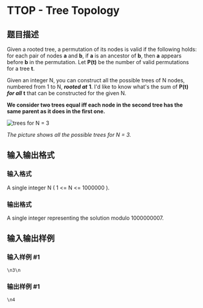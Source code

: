 # TTOP - Tree Topology

## 题目描述

Given a rooted tree, a permutation of its nodes is valid if the following holds: for each pair of nodes **a** and **b**, if **a** is an ancestor of **b**, then **a** appears before **b** in the permutation. Let **P(t)** be the number of valid permutations for a tree **t**.

Given an integer N, you can construct all the possible trees of N nodes, numbered from 1 to N, _**rooted at**_ **1**. I'd like to know what's the sum of **P(t)** **_for all_** **t** that can be constructed for the given N.

**We consider two trees equal iff each node in the second tree has the same parent as it does in the first one.**

![trees for N = 3](../../../content/syntax_error:ttop.png "trees")

_The picture shows all the possible trees for N = 3._

## 输入输出格式

### 输入格式

A single integer N ( 1 <= N <= 1000000 ).

### 输出格式

A single integer representing the solution modulo 1000000007.

## 输入输出样例

### 输入样例 #1

```cpp
\n3\n
```


### 输出样例 #1

```cpp
\n4
```


